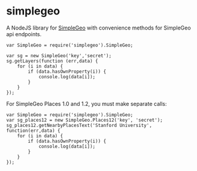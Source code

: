# simplegeo

A NodeJS library for [SimpleGeo](http://simplegeo.com) with convenience methods for 
SimpleGeo api endpoints. 

    var SimpleGeo = require('simplegeo').SimpleGeo;

    var sg = new SimpleGeo('key','secret');
    sg.getLayers(function (err,data) { 
        for (i in data) {
            if (data.hasOwnProperty(i)) {
                console.log(data[i]);
            }
        }
    });

For SimpleGeo Places 1.0 and 1.2, you must make separate calls:

    var SimpleGeo = require('simplegeo').SimpleGeo;
    var sg_places12 = new SimpleGeo.Places12('key', 'secret');
    sg_places12.getNearbyPlacesText('Stanford University', function(err,data) {
        for (i in data) {
            if (data.hasOwnProperty(i)) {
                console.log(data[i]);
            }
        }
    });